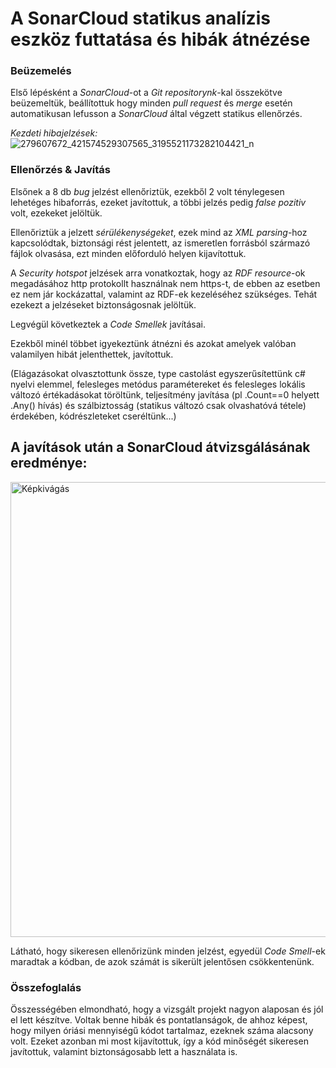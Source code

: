 # A SonarCloud statikus analízis eszköz futtatása és hibák átnézése

### Beüzemelés
Első lépésként a _SonarCloud_-ot a _Git repositorynk_-kal összekötve beüzemeltük, beállítottuk hogy minden _pull request_ és _merge_ esetén automatikusan lefusson a _SonarCloud_ által végzett statikus ellenőrzés.
 
_Kezdeti hibajelzések:_
![279607672_421574529307565_3195521173282104421_n](https://user-images.githubusercontent.com/79464267/169261411-eb0bac10-a1b5-4a3f-bdb4-47f0e751f571.png)

### Ellenőrzés & Javítás
Elsőnek a 8 db _bug_ jelzést ellenőriztük, ezekből 2 volt ténylegesen lehetéges hibaforrás, ezeket javítottuk, a többi jelzés pedig _false pozitiv_ volt, ezekeket jelöltük.

Ellenőriztük a jelzett _sérülékenységeket_, ezek mind az _XML parsing_-hoz kapcsolódtak, biztonsági rést jelentett, az ismeretlen forrásból származó fájlok olvasása, ezt minden előforduló helyen kijavítottuk.

A _Security hotspot_ jelzések arra vonatkoztak, hogy az _RDF resource_-ok megadásához http protokollt használnak nem https-t, de ebben az esetben ez  nem jár kockázattal, valamint az RDF-ek kezeléséhez szükséges. Tehát ezekezt a jelzéseket biztonságosnak jelöltük.

Legvégül következtek a _Code Smellek_ javításai. 

Ezekből minél többet igyekeztünk átnézni és azokat amelyek valóban valamilyen hibát jelenthettek, javítottuk.

(Elágazásokat olvasztottunk össze, type castolást egyszerűsítettünk c# nyelvi elemmel, felesleges metódus paramétereket és felesleges lokális változó értékadásokat töröltünk, teljesítmény javítása (pl .Count==0 helyett .Any() hívás) és szálbiztosság (statikus változó csak olvashatóvá tétele) érdekében, kódrészleteket cseréltünk...)

## A javítások után a SonarCloud átvizsgálásának eredménye:
<img width="728" alt="Képkivágás" src="https://user-images.githubusercontent.com/79464267/169261456-81ce199a-aebf-4fa7-82f0-58f8fa6ec57f.PNG">

Látható, hogy sikeresen ellenőrizünk minden jelzést, egyedül _Code Smell_-ek maradtak a kódban, de azok számát is sikerült jelentősen csökkentenünk.

### Összefoglalás
Összességében elmondható, hogy a vizsgált projekt nagyon alaposan és jól el lett készítve. Voltak benne hibák és pontatlanságok, de ahhoz képest, hogy milyen óriási mennyiségű kódot tartalmaz, ezeknek száma alacsony volt.
Ezeket azonban mi most kijavítottuk, így a kód minőségét sikeresen javítottuk, valamint biztonságosabb lett a használata is.




